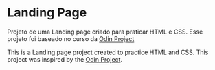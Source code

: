 # Landing Page

Projeto de uma Landing page criado para praticar HTML e CSS. Esse projeto foi baseado no curso da [Odin Project](https://www.theodinproject.com/)

This is a Landing page project created to practice HTML and CSS. This project was inspired by the [Odin Project](https://www.theodinproject.com/).

